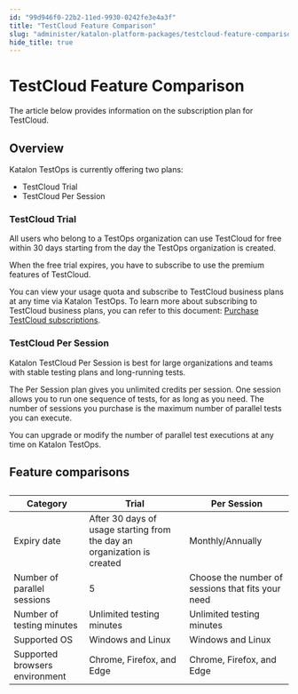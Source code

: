 ```yaml
---
id: "99d946f0-22b2-11ed-9930-0242fe3e4a3f"
title: "TestCloud Feature Comparison"
slug: "administer/katalon-platform-packages/testcloud-feature-comparison"
hide_title: true
---
```


# <a id="id" class="anchor_top_offset"/><a id="ariaid-title1" class="anchor_top_offset"/>TestCloud Feature Comparison

<p xmlns="http://www.w3.org/1999/xhtml" className="p">The article below provides information on the subscription plan   for TestCloud.</p> 

## <a id="id_1" class="anchor_top_offset"/>Overview

<p xmlns="http://www.w3.org/1999/xhtml" className="p">Katalon TestOps is currently offering two plans:</p> 
<ul xmlns="http://www.w3.org/1999/xhtml" className="ul"><li className="li">TestCloud Trial</li><li className="li">TestCloud Per Session</li></ul> 
      

### <a id="id_2" class="anchor_top_offset"/>TestCloud Trial

      
        
<p xmlns="http://www.w3.org/1999/xhtml" className="p">All users who belong to a TestOps organization can use TestCloud   for free within 30 days starting from the day the TestOps   organization is created.</p> 
        
<p xmlns="http://www.w3.org/1999/xhtml" className="p">When the free trial expires, you have to subscribe to use the   premium features of TestCloud.</p> 
        
<p xmlns="http://www.w3.org/1999/xhtml" className="p">You can view your usage quota and subscribe to TestCloud   business plans at any time via Katalon TestOps. To learn more about   subscribing to TestCloud business plans, you can refer to this   document: <a className="xref" href="/administer/administration-tasks/subscription-management/testcloud-subscription/subscribe-to-testcloud">Purchase     TestCloud subscriptions</a>.</p> 
      
    
      

### <a id="id_3" class="anchor_top_offset"/>TestCloud Per Session

      
        
<p xmlns="http://www.w3.org/1999/xhtml" className="p">Katalon TestCloud Per Session is best for large organizations   and teams with stable testing plans and long-running tests.</p> 
        
<p xmlns="http://www.w3.org/1999/xhtml" className="p">The Per Session plan gives you unlimited credits per session.   One session allows you to run one sequence of tests, for as long as   you need. The number of sessions you purchase is the maximum number   of parallel tests you can execute.</p> 
        
<p xmlns="http://www.w3.org/1999/xhtml" className="p">You can upgrade or modify the number of parallel test executions   at any time on Katalon TestOps.</p> 
      
    

## <a id="id_4" class="anchor_top_offset"/>Feature comparisons

<table xmlns="http://www.w3.org/1999/xhtml" className="table"><caption /><colgroup><col /><col /><col /></colgroup><thead className="thead"><tr className><th className="entry anchor_top_offset" id="id_4__entry__1">Category</th><th className="entry anchor_top_offset" id="id_4__entry__2">Trial</th><th className="entry anchor_top_offset" id="id_4__entry__3">Per Session</th></tr></thead><tbody className="tbody"><tr className><td className="entry" headers="id_4__entry__1 id_4__entry__2 id_4__entry__3 ">Expiry date</td><td className="entry" headers="id_4__entry__1 id_4__entry__2 id_4__entry__3 ">After 30 days of usage starting from the day an organization is         created</td><td className="entry" headers="id_4__entry__1 id_4__entry__2 id_4__entry__3 ">Monthly/Annually</td></tr><tr className><td className="entry" headers="id_4__entry__1 id_4__entry__2 id_4__entry__3 ">Number of parallel sessions</td><td className="entry" headers="id_4__entry__1 id_4__entry__2 id_4__entry__3 ">5</td><td className="entry" headers="id_4__entry__1 id_4__entry__2 id_4__entry__3 ">Choose the number of sessions that fits your need</td></tr><tr className><td className="entry" headers="id_4__entry__1 id_4__entry__2 id_4__entry__3 ">Number of testing minutes</td><td className="entry" headers="id_4__entry__1 id_4__entry__2 id_4__entry__3 ">Unlimited testing minutes</td><td className="entry" headers="id_4__entry__1 id_4__entry__2 id_4__entry__3 ">Unlimited testing minutes</td></tr><tr className><td className="entry" headers="id_4__entry__1 id_4__entry__2 id_4__entry__3 ">Supported OS</td><td className="entry" headers="id_4__entry__1 id_4__entry__2 id_4__entry__3 ">Windows and Linux</td><td className="entry" headers="id_4__entry__1 id_4__entry__2 id_4__entry__3 ">Windows and Linux</td></tr><tr className><td className="entry" headers="id_4__entry__1 id_4__entry__2 id_4__entry__3 ">Supported browsers environment</td><td className="entry" headers="id_4__entry__1 id_4__entry__2 id_4__entry__3 ">Chrome, Firefox, and Edge</td><td className="entry" headers="id_4__entry__1 id_4__entry__2 id_4__entry__3 ">Chrome, Firefox, and Edge</td></tr></tbody></table> 
